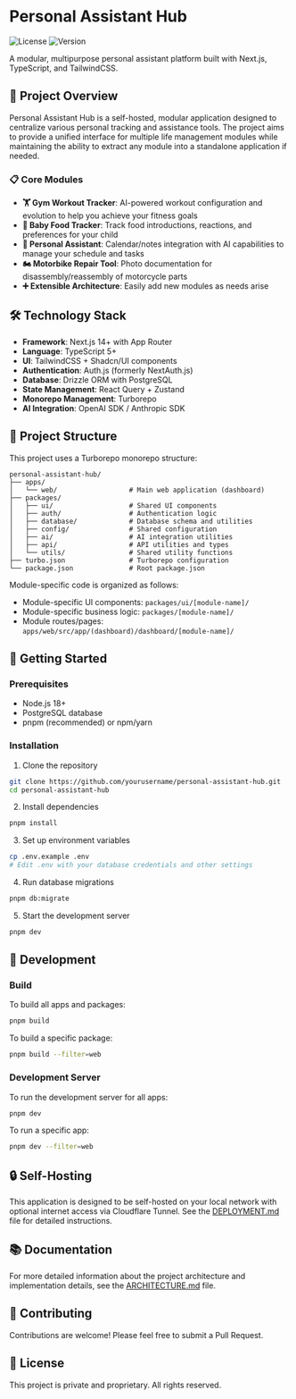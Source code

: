 # Personal Assistant Hub

![License](https://img.shields.io/badge/license-Private-red.svg)
![Version](https://img.shields.io/badge/version-0.1.0-green.svg)

A modular, multipurpose personal assistant platform built with Next.js, TypeScript, and TailwindCSS.

## 🚀 Project Overview

Personal Assistant Hub is a self-hosted, modular application designed to centralize various personal tracking and assistance tools. The project aims to provide a unified interface for multiple life management modules while maintaining the ability to extract any module into a standalone application if needed.

### 📋 Core Modules

- **🏋️ Gym Workout Tracker**: AI-powered workout configuration and evolution to help you achieve your fitness goals
- **👶 Baby Food Tracker**: Track food introductions, reactions, and preferences for your child
- **🤖 Personal Assistant**: Calendar/notes integration with AI capabilities to manage your schedule and tasks
- **🏍️ Motorbike Repair Tool**: Photo documentation for disassembly/reassembly of motorcycle parts
- **➕ Extensible Architecture**: Easily add new modules as needs arise

## 🛠️ Technology Stack

- **Framework**: Next.js 14+ with App Router
- **Language**: TypeScript 5+
- **UI**: TailwindCSS + Shadcn/UI components
- **Authentication**: Auth.js (formerly NextAuth.js)
- **Database**: Drizzle ORM with PostgreSQL
- **State Management**: React Query + Zustand
- **Monorepo Management**: Turborepo
- **AI Integration**: OpenAI SDK / Anthropic SDK

## 📁 Project Structure

This project uses a Turborepo monorepo structure:

```
personal-assistant-hub/
├── apps/
│   └── web/                  # Main web application (dashboard)
├── packages/
│   ├── ui/                   # Shared UI components
│   ├── auth/                 # Authentication logic
│   ├── database/             # Database schema and utilities
│   ├── config/               # Shared configuration
│   ├── ai/                   # AI integration utilities
│   ├── api/                  # API utilities and types
│   └── utils/                # Shared utility functions
├── turbo.json                # Turborepo configuration
└── package.json              # Root package.json
```

Module-specific code is organized as follows:
- Module-specific UI components: `packages/ui/[module-name]/`
- Module-specific business logic: `packages/[module-name]/`
- Module routes/pages: `apps/web/src/app/(dashboard)/dashboard/[module-name]/`

## 🚀 Getting Started

### Prerequisites

- Node.js 18+
- PostgreSQL database
- pnpm (recommended) or npm/yarn

### Installation

1. Clone the repository

```bash
git clone https://github.com/yourusername/personal-assistant-hub.git
cd personal-assistant-hub
```

2. Install dependencies

```bash
pnpm install
```

3. Set up environment variables

```bash
cp .env.example .env
# Edit .env with your database credentials and other settings
```

4. Run database migrations

```bash
pnpm db:migrate
```

5. Start the development server

```bash
pnpm dev
```

## 🧩 Development

### Build

To build all apps and packages:

```bash
pnpm build
```

To build a specific package:

```bash
pnpm build --filter=web
```

### Development Server

To run the development server for all apps:

```bash
pnpm dev
```

To run a specific app:

```bash
pnpm dev --filter=web
```

## 🔒 Self-Hosting

This application is designed to be self-hosted on your local network with optional internet access via Cloudflare Tunnel. See the [DEPLOYMENT.md](./DEPLOYMENT.md) file for detailed instructions.

## 📚 Documentation

For more detailed information about the project architecture and implementation details, see the [ARCHITECTURE.md](./ARCHITECTURE.md) file.

## 🤝 Contributing

Contributions are welcome! Please feel free to submit a Pull Request.

## 📝 License

This project is private and proprietary. All rights reserved.

